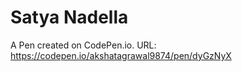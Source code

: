 # Satya Nadella

A Pen created on CodePen.io.
URL: https://codepen.io/akshatagrawal9874/pen/dyGzNyX
